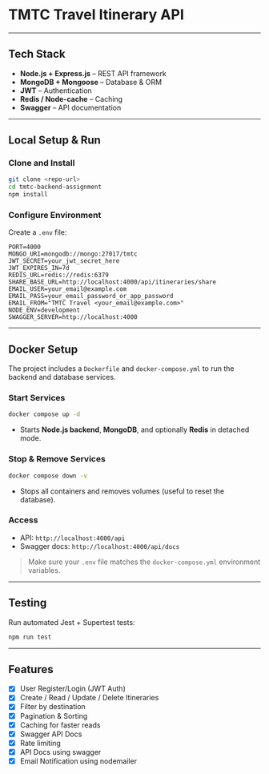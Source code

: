 # TMTC Travel Itinerary API

---

## Tech Stack

- **Node.js + Express.js** – REST API framework
- **MongoDB + Mongoose** – Database & ORM
- **JWT** – Authentication
- **Redis / Node-cache** – Caching
- **Swagger** – API documentation

---

## Local Setup & Run

### Clone and Install

```bash
git clone <repo-url>
cd tmtc-backend-assignment
npm install
```

### Configure Environment

Create a `.env` file:

```env
PORT=4000
MONGO_URI=mongodb://mongo:27017/tmtc
JWT_SECRET=your_jwt_secret_here
JWT_EXPIRES_IN=7d
REDIS_URL=redis://redis:6379
SHARE_BASE_URL=http://localhost:4000/api/itineraries/share
EMAIL_USER=your_email@example.com
EMAIL_PASS=your_email_password_or_app_password
EMAIL_FROM="TMTC Travel <your_email@example.com>"
NODE_ENV=development
SWAGGER_SERVER=http://localhost:4000
```

---

## Docker Setup

The project includes a `Dockerfile` and `docker-compose.yml` to run the backend and database services.

### Start Services

```bash
docker compose up -d
```

- Starts **Node.js backend**, **MongoDB**, and optionally **Redis** in detached mode.

### Stop & Remove Services

```bash
docker compose down -v
```

- Stops all containers and removes volumes (useful to reset the database).

### Access

- API: `http://localhost:4000/api`
- Swagger docs: `http://localhost:4000/api/docs`

> Make sure your `.env` file matches the `docker-compose.yml` environment variables.

---

## Testing

Run automated Jest + Supertest tests:

```bash
npm run test
```

---

## Features

- [x] User Register/Login (JWT Auth)
- [x] Create / Read / Update / Delete Itineraries
- [x] Filter by destination
- [x] Pagination & Sorting
- [x] Caching for faster reads
- [x] Swagger API Docs
- [x] Rate limiting
- [x] API Docs using swagger
- [x] Email Notification using nodemailer

